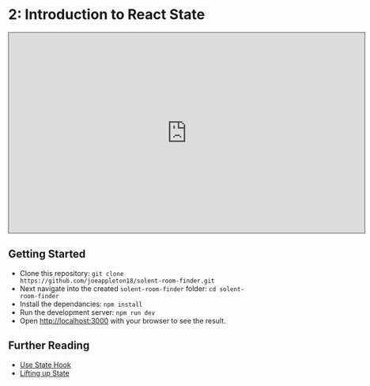 # 2: Introduction to React State

<iframe src="https://solent.cloud.panopto.eu/Panopto/Pages/Embed.aspx?id=292c3fc5-0e57-486f-a8bc-af2300b62f1c&autoplay=false&offerviewer=true&showtitle=true&showbrand=true&captions=true&interactivity=all" height="405" width="720" style="border: 1px solid #464646;" allowfullscreen allow="autoplay"></iframe>

## Getting Started

- Clone this repository:   `git clone https://github.com/joeappleton18/solent-room-finder.git`
- Next navigate into the created  `solent-room-finder` folder: `cd solent-room-finder`
- Install the dependancies: `npm install`
- Run the development server: `npm run dev`
- Open [http://localhost:3000](http://localhost:3000) with your browser to see the result.


## Further Reading 

- [Use State Hook](https://reactjs.org/docs/hooks-reference.html#usestate)
- [Lifting up State](https://reactjs.org/docs/lifting-state-up.html)